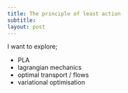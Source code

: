 ```yaml
---
title: The principle of least action
subtitle:
layout: post
---
```


I want to explore;

- PLA
- lagrangian mechanics
- optimal transport / flows
- variational optimisation